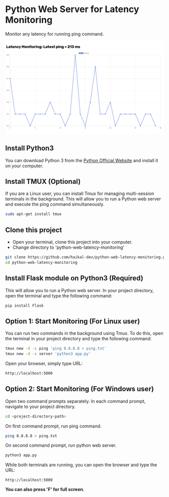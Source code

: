 # Python Web Server for Latency Monitoring
Monitor any latency for running ping command.

![alt text](default.png)

## Install Python3
You can download Python 3 from the [Python Official Website](https://www.python.org/downloads/) and install it on your computer.

## Install TMUX (Optional)
If you are a Linux user, you can install Tmux for managing multi-session terminals in the background. This will allow you to run a Python web server and execute the ping command simultaneously.

```bash
sudo apt-get install tmux
```

## Clone this project
- Open your terminal, clone this project into your computer.
- Change directory to 'python-web-latency-monitoring'

```bash
git clone https://github.com/haikal-dev/python-web-latency-monitoring.git
cd python-web-latency-monitoring
```

## Install Flask module on Python3 (Required)
This will allow you to run a Python web server. In your project directory, open the terminal and type the following command:

```bash
pip install Flask
```

## Option 1: Start Monitoring (For Linux user)
You can run two commands in the background using Tmux. To do this, open the terminal in your project directory and type the following command:

```bash
tmux new -d -s ping 'ping 8.8.8.8 > ping.txt'
tmux new -d -s server 'python3 app.py'
```

Open your browser, simply type URL: 

```bash
http://localhost:5000
```

## Option 2: Start Monitoring (For Windows user)
Open two command prompts separately. In each command prompt, navigate to your project directory.

```bash
cd <project-directory-path>
```

On first command prompt, run ping command.

```bash
ping 8.8.8.8 > ping.txt
```

On second command prompt, run python web server.

```bash
python3 app.py
```

While both terminals are running, you can open the browser and type the URL:

```
http://localhost:5000
```

**You can also press 'F' for full screen.**